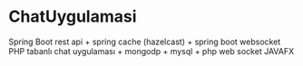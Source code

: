 # ChatUygulamasi
Spring Boot rest api + spring cache (hazelcast) + spring boot websocket
PHP tabanlı chat uygulaması + mongodp + mysql + php web socket
JAVAFX 
